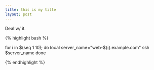```yaml
---
title: this is my title
layout: post
---
```


Deal w/ it.


{% highlight bash %}

for i in $(seq 1 10); do
  local server_name="web-${i}.example.com"
  ssh $server_name
done

{% endhighlight %}
